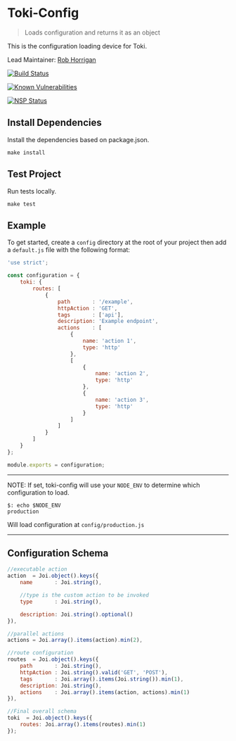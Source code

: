 # Toki-Config <!-- Repo Name -->
> Loads configuration and returns it as an object <!-- Repo Brief Description -->

<!-- Long Description -->
This is the configuration loading device for Toki.

<!-- Maintainer (Hint, probably you) -->
Lead Maintainer: [Rob Horrigan](https://github.com/robhorrigan)

<!-- Badges Go Here -->

<!-- Build Status from Travis -->
[![Build Status](https://travis-ci.org/xogroup/toki-config.svg?branch=master)](https://travis-ci.org/xogroup/toki-config)
<!-- Security Scan from Snyk.io -->
[![Known Vulnerabilities](https://snyk.io/test/github/xogroup/toki-config/badge.svg)](https://snyk.io/test/github/xogroup/toki-config)
<!-- Security Scan from NSP -->
[![NSP Status](https://nodesecurity.io/orgs/xo-group/projects/4e38f776-3a5a-42e4-9240-a88dab24f7a5/badge)](https://nodesecurity.io/orgs/xo-group/projects/4e38f776-3a5a-42e4-9240-a88dab24f7a5)

<!-- End Badges -->
<!-- Quick Example -->
## Install Dependencies
Install the dependencies based on package.json.
```Text
make install
```

## Test Project
Run tests locally.
```Text
make test
```

## Example
To get started, create a `config` directory at the root of your project then add
a `default.js` file with the following format:

```Javascript
'use strict';

const configuration = {
    toki: {
        routes: [
            {
                path       : '/example',
                httpAction : 'GET',
                tags       : ['api'],
                description: 'Example endpoint',
                actions    : [
                    {
                        name: 'action 1',
                        type: 'http'
                    },
                    [
                        {
                            name: 'action 2',
                            type: 'http'
                        },
                        {
                            name: 'action 3',
                            type: 'http'
                        }
                    ]
                ]
            }
        ]
    }
};

module.exports = configuration;
```

***

NOTE: If set, toki-config will use your `NODE_ENV` to determine which configuration to load.
```
$: echo $NODE_ENV
production
```
Will load configuration at `config/production.js`

***

## Configuration Schema

```Javascript
//executable action
action  = Joi.object().keys({
    name       : Joi.string(),

    //type is the custom action to be invoked
    type       : Joi.string(),

    description: Joi.string().optional()
}),

//parallel actions
actions = Joi.array().items(action).min(2),

//route configuration
routes  = Joi.object().keys({
    path       : Joi.string(),
    httpAction : Joi.string().valid('GET', 'POST'),
    tags       : Joi.array().items(Joi.string()).min(1),
    description: Joi.string(),
    actions    : Joi.array().items(action, actions).min(1)
}),

//Final overall schema
toki  = Joi.object().keys({
    routes: Joi.array().items(routes).min(1)
});
```

<!-- Customize this if needed -->

<!-- Anything Else (Sponsors, Links, Etc) -->

